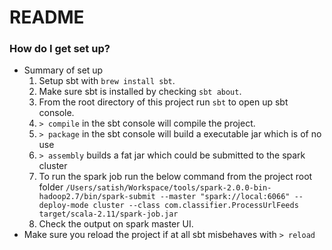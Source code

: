 # README #

### How do I get set up? ###
* Summary of set up
    1. Setup sbt with ```brew install sbt```.
    2. Make sure sbt is installed by checking ```sbt about```.
    3. From the root directory of this project run ```sbt``` to open up sbt console.
    4. ```> compile``` in the sbt console will compile the project.
    5. ```> package``` in the sbt console will build a executable jar which is of no use
    6. ```> assembly``` builds a fat jar which could be submitted to the spark cluster 
    7. To run the spark job run the below command from the project root folder 
    ```/Users/satish/Workspace/tools/spark-2.0.0-bin-hadoop2.7/bin/spark-submit --master "spark://local:6066" --deploy-mode cluster --class com.classifier.ProcessUrlFeeds target/scala-2.11/spark-job.jar```
    8. Check the output on spark master UI.
* Make sure you reload the project if at all sbt misbehaves with ```> reload```
